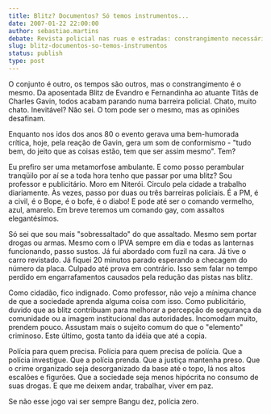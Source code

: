 ```yaml
---
title: Blitz? Documentos? Só temos instrumentos...
date: 2007-01-22 22:00:00
author: sebastiao.martins
debate: Revista policial nas ruas e estradas: constrangimento necessário?
slug: blitz-documentos-so-temos-instrumentos
status: publish 
type: post
---
```


O conjunto é outro, os tempos são outros, mas o constrangimento é o mesmo. Da aposentada Blitz de Evandro e Fernandinha ao atuante Titãs de Charles Gavin, todos acabam parando numa barreira policial. Chato, muito chato. Inevitável? Não sei. O tom pode ser o mesmo, mas as opiniões desafinam.  

  

Enquanto nos idos dos anos 80 o evento gerava uma bem-humorada crítica, hoje, pela reação de Gavin, gera um som de conformismo - "tudo bem, do jeito que as coisas estão, tem que ser assim mesmo". Tem?  

  

Eu prefiro ser uma metamorfose ambulante. E como posso perambular tranqüilo por aí se a toda hora tenho que passar por uma blitz? Sou professor e publicitário. Moro em Niterói. Circulo pela cidade a trabalho diariamente. Às vezes, passo por duas ou três barreiras policiais. É a PM, é a civil, é o Bope, é o bofe, é o diabo! E pode até ser o comando vermelho, azul, amarelo. Em breve teremos um comando gay, com assaltos elegantésimos.  

  

Só sei que sou mais "sobressaltado" do que assaltado. Mesmo sem portar drogas ou armas. Mesmo com o IPVA sempre em dia e todas as lanternas funcionando, passo sustos. Já fui abordado com fuzil na cara. Já tive o carro revistado. Já fiquei 20 minutos parado esperando a checagem do número da placa. Culpado até prova em contrário. Isso sem falar no tempo perdido em engarrafamentos causados pela redução das pistas nas blitz.  

  

Como cidadão, fico indignado. Como professor, não vejo a mínima chance de que a sociedade aprenda alguma coisa com isso. Como publicitário, duvido que as blitz contribuam para melhorar a percepção de segurança da comunidade ou a imagem institucional das autoridades. Incomodam muito, prendem pouco. Assustam mais o sujeito comum do que o "elemento" criminoso. Este último, gosta tanto da idéia que até a copia.  

  

Polícia para quem precisa. Polícia para quem precisa de polícia. Que a polícia investigue. Que a polícia prenda. Que a justiça mantenha preso. Que o crime organizado seja desorganizado da base até o topo, lá nos altos escalões e figurões. Que a sociedade seja menos hipócrita no consumo de suas drogas. E que me deixem andar, trabalhar, viver em paz.  

  

Se não esse jogo vai ser sempre Bangu dez, polícia zero.
